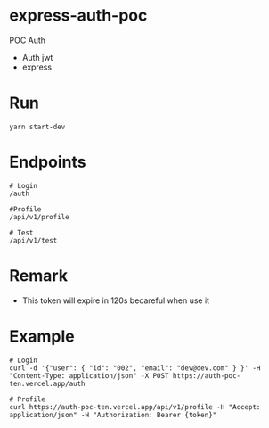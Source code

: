 # express-auth-poc

POC Auth

- Auth jwt
- express

# Run

```
yarn start-dev
```

# Endpoints

```
# Login
/auth

#Profile
/api/v1/profile

# Test
/api/v1/test
```

# Remark

- This token will expire in 120s becareful when use it

# Example

```
# Login
curl -d '{"user": { "id": "002", "email": "dev@dev.com" } }' -H "Content-Type: application/json" -X POST https://auth-poc-ten.vercel.app/auth

# Profile
curl https://auth-poc-ten.vercel.app/api/v1/profile -H "Accept: application/json" -H "Authorization: Bearer {token}"
```
